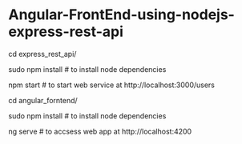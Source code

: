 # Angular-FrontEnd-using-nodejs-express-rest-api

cd express_rest_api/

sudo npm install # to install node dependencies

npm start # to start web service at http://localhost:3000/users


cd angular_forntend/

sudo npm install # to install node dependencies

ng serve # to accsess web app at http://localhost:4200
